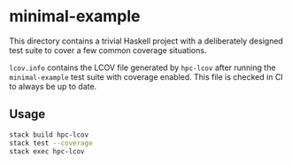 # minimal-example

This directory contains a trivial Haskell project with a deliberately designed
test suite to cover a few common coverage situations.

`lcov.info` contains the LCOV file generated by `hpc-lcov` after running the
`minimal-example` test suite with coverage enabled. This file is checked in CI
to always be up to date.

## Usage

```bash
stack build hpc-lcov
stack test --coverage
stack exec hpc-lcov
```
